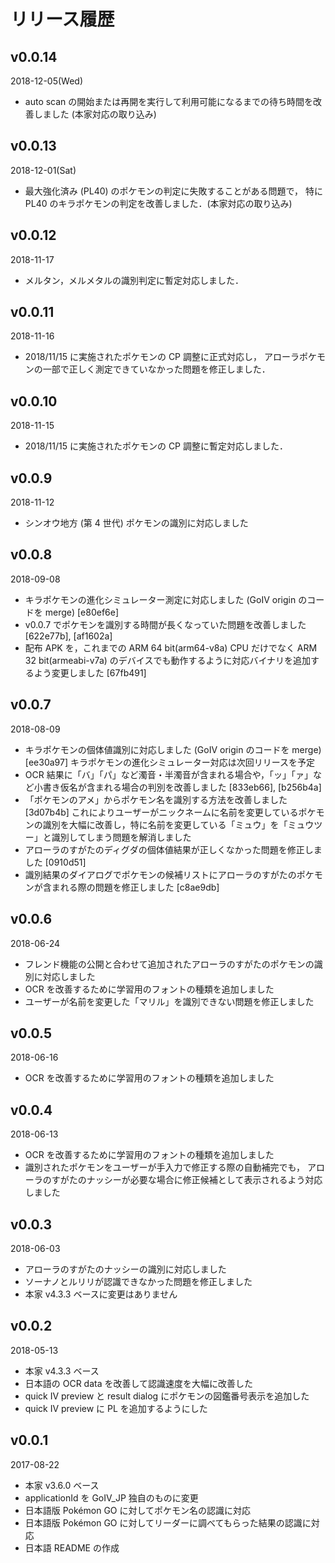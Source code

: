# リリース履歴

## v0.0.14

2018-12-05(Wed)

* auto scan の開始または再開を実行して利用可能になるまでの待ち時間を改善しました (本家対応の取り込み)

## v0.0.13

2018-12-01(Sat)

* 最大強化済み (PL40) のポケモンの判定に失敗することがある問題で，
  特に PL40 のキラポケモンの判定を改善しました．(本家対応の取り込み)

## v0.0.12

2018-11-17

* メルタン，メルメタルの識別判定に暫定対応しました．

## v0.0.11

2018-11-16

* 2018/11/15 に実施されたポケモンの CP 調整に正式対応し，
  アローラポケモンの一部で正しく測定できていなかった問題を修正しました．

## v0.0.10

2018-11-15

* 2018/11/15 に実施されたポケモンの CP 調整に暫定対応しました．

## v0.0.9

2018-11-12

* シンオウ地方 (第 4 世代) ポケモンの識別に対応しました

## v0.0.8

2018-09-08

* キラポケモンの進化シミュレーター測定に対応しました (GoIV origin のコードを merge) [e80ef6e]
* v0.0.7 でポケモンを識別する時間が長くなっていた問題を改善しました [622e77b], [af1602a]
* 配布 APK を，これまでの ARM 64 bit(arm64-v8a) CPU だけでなく ARM 32 bit(armeabi-v7a) のデバイスでも動作するように対応バイナリを追加するよう変更しました [67fb491]

## v0.0.7

2018-08-09

* キラポケモンの個体値識別に対応しました (GoIV origin のコードを merge) [ee30a97]
  キラポケモンの進化シミュレーター対応は次回リリースを予定
* OCR 結果に「バ」「パ」など濁音・半濁音が含まれる場合や，「ッ」「ァ」など小書き仮名が含まれる場合の判別を改善しました [833eb66], [b256b4a]
* 「ポケモンのアメ」からポケモン名を識別する方法を改善しました [3d07b4b]
  これによりユーザーがニックネームに名前を変更しているポケモンの識別を大幅に改善し，特に名前を変更している「ミュウ」を「ミュウツー」と識別してしまう問題を解消しました 
* アローラのすがたのディグダの個体値結果が正しくなかった問題を修正しました [0910d51]
* 識別結果のダイアログでポケモンの候補リストにアローラのすがたのポケモンが含まれる際の問題を修正しました [c8ae9db]

## v0.0.6

2018-06-24

* フレンド機能の公開と合わせて追加されたアローラのすがたのポケモンの識別に対応しました
* OCR を改善するために学習用のフォントの種類を追加しました
* ユーザーが名前を変更した「マリル」を識別できない問題を修正しました

## v0.0.5

2018-06-16

* OCR を改善するために学習用のフォントの種類を追加しました

## v0.0.4

2018-06-13

* OCR を改善するために学習用のフォントの種類を追加しました
* 識別されたポケモンをユーザーが手入力で修正する際の自動補完でも，
  アローラのすがたのナッシーが必要な場合に修正候補として表示されるよう対応しました

## v0.0.3

2018-06-03

* アローラのすがたのナッシーの識別に対応しました
* ソーナノとルリリが認識できなかった問題を修正しました
* 本家 v4.3.3 ベースに変更はありません

## v0.0.2

2018-05-13

* 本家 v4.3.3 ベース
* 日本語の OCR data を改善して認識速度を大幅に改善した
* quick IV preview と result dialog にポケモンの図鑑番号表示を追加した
* quick IV preview に PL を追加するようにした

## v0.0.1

2017-08-22

* 本家 v3.6.0 ベース
* applicationId を GoIV_JP 独自のものに変更
* 日本語版 Pokémon GO に対してポケモン名の認識に対応
* 日本語版 Pokémon GO に対してリーダーに調べてもらった結果の認識に対応
* 日本語 README の作成
